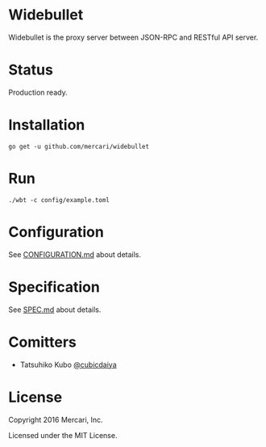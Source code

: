 # Widebullet

Widebullet is the proxy server between JSON-RPC and RESTful API server.

# Status

Production ready.

# Installation

```
go get -u github.com/mercari/widebullet
```

# Run

```
./wbt -c config/example.toml
```

# Configuration

See [CONFIGURATION.md](https://github.com/mercari/widebullet/blob/master/CONFIGURATION.md) about details.

# Specification

See [SPEC.md](https://github.com/mercari/widebullet/blob/master/SPEC.md) about details.

# Comitters

 * Tatsuhiko Kubo [@cubicdaiya](https://github.com/cubicdaiya)

# License

Copyright 2016 Mercari, Inc.

Licensed under the MIT License.
